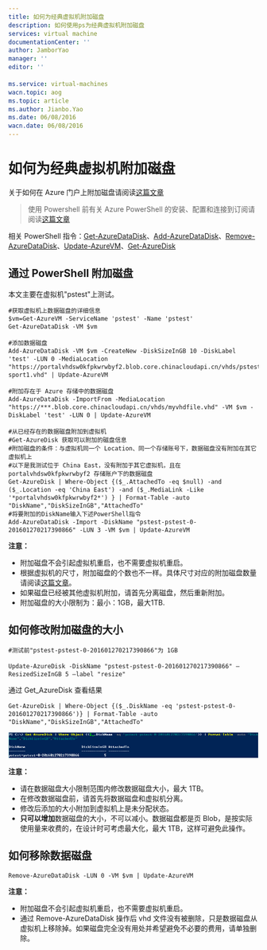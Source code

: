 ```yaml
---
title: 如何为经典虚拟机附加磁盘
description: 如何使用ps为经典虚拟机附加磁盘
services: virtual machine
documentationCenter: ''
author: JamborYao
manager: ''
editor: ''

ms.service: virtual-machines
wacn.topic: aog
ms.topic: article
ms.author: Jianbo.Yao
ms.date: 06/08/2016
wacn.date: 06/08/2016
---
```


# 如何为经典虚拟机附加磁盘

关于如何在 Azure 门户上附加磁盘请阅读[这篇文章](https://docs.azure.cn/virtual-machines/windows/classic/attach-disk)

>使用 Powershell 前有关 Azure PowerShell 的安装、配置和连接到订阅请阅读[这篇文章](https://docs.azure.cn/powershell-install-configure)

相关 PowerShell 指令：[Get-AzureDataDisk](https://msdn.microsoft.com/zh-cn/library/azure/dn495197.aspx)、[Add-AzureDataDisk](https://msdn.microsoft.com/zh-cn/library/azure/dn495298.aspx)、[Remove-AzureDataDisk](https://msdn.microsoft.com/zh-cn/library/azure/dn495243.aspx)、[Update-AzureVM](https://msdn.microsoft.com/zh-cn/library/azure/dn495230.aspx?f=255&MSPPError=-2147217396)、[Get-AzureDisk](https://msdn.microsoft.com/zh-cn/library/azure/dn495125.aspx)

## 通过 PowerShell 附加磁盘

本文主要在虚拟机"pstest"上测试。

```
#获取虚拟机上数据磁盘的详细信息
$vm=Get-AzureVM -ServiceName 'pstest' -Name 'pstest'
Get-AzureDataDisk -VM $vm

#添加数据磁盘
Add-AzureDataDisk -VM $vm -CreateNew -DiskSizeInGB 10 -DiskLabel 'test' -LUN 0 -MediaLocation "https://portalvhdsw0kfpkwrwbyf2.blob.core.chinacloudapi.cn/vhds/pstest-sport1.vhd" | Update-AzureVM	

#附加存在于 Azure 存储中的数据磁盘
Add-AzureDataDisk -ImportFrom -MediaLocation "https://***.blob.core.chinacloudapi.cn/vhds/myvhdfile.vhd" -VM $vm -DiskLabel 'test' -LUN 0 | Update-AzureVM 

#从已经存在的数据磁盘附加到虚拟机
#Get-AzureDisk 获取可以附加的磁盘信息
#附加磁盘的条件：与虚拟机同一个 Location、同一个存储账号下，数据磁盘没有附加在其它虚拟机上
#以下是我测试位于 China East，没有附加于其它虚拟机，且在 portalvhdsw0kfpkwrwbyf2 存储账户下的数据磁盘
Get-AzureDisk | Where-Object {($_.AttachedTo -eq $null) -and ($_.Location -eq 'China East') -and ($_.MediaLink -Like '*portalvhdsw0kfpkwrwbyf2*') } | Format-Table -auto "DiskName","DiskSizeInGB","AttachedTo"
#将要附加的DiskName输入下述PowerShell指令
Add-AzureDataDisk -Import -DiskName "pstest-pstest-0-201601270217390866" -LUN 3 -VM $vm | Update-AzureVM	
```

**注意：**

- 附加磁盘不会引起虚拟机重启，也不需要虚拟机重启。
- 根据虚拟机的尺寸，附加磁盘的个数也不一样。具体尺寸对应的附加磁盘数量请阅读[这篇文章](/virtual-machines/virtual-machines-windows-sizes)。
- 如果磁盘已经被其他虚拟机附加，请首先分离磁盘，然后重新附加。
- 附加磁盘的大小限制为：最小：1GB，最大1TB.

## 如何修改附加磁盘的大小

```
#测试前"pstest-pstest-0-201601270217390866"为 1GB	

Update-AzureDisk -DiskName "pstest-pstest-0-201601270217390866" –ResizedSizeInGB 5 –label "resize"
```

通过 Get_AzureDisk 查看结果

```
Get-AzureDisk | Where-Object {($_.DiskName -eq 'pstest-pstest-0-201601270217390866')} | Format-Table -auto "DiskName","DiskSizeInGB","AttachedTo"	
```

![](./media/aog-virtual-machines-attach-vhd/resize-disk.PNG)	

**注意：**

- 请在数据磁盘大小限制范围内修改数据磁盘大小，最大 1TB。
- 在修改数据磁盘前，请首先将数据磁盘和虚拟机分离。
- 修改后添加的大小附加到虚拟机上是未分配状态。
- **只可以增加**数据磁盘的大小，不可以减小。数据磁盘都是页 Blob，是按实际使用量来收费的，在设计时可考虑最大化，最大 1TB，这样可避免此操作。

## 如何移除数据磁盘

```
Remove-AzureDataDisk -LUN 0 -VM $vm | Update-AzureVM
```

**注意：**

- 附加磁盘不会引起虚拟机重启，也不需要虚拟机重启。
- 通过 Remove-AzureDataDisk 操作后 vhd 文件没有被删除，只是数据磁盘从虚拟机上移除掉。如果磁盘完全没有用处并希望避免不必要的费用，请单独删除。
